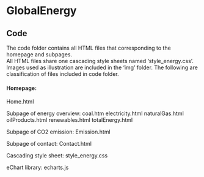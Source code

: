 # GlobalEnergy
## Code
The code folder contains all HTML files that corresponding to the homepage and subpages.  
All HTML files share one cascading style sheets named ‘style_energy.css’.  Images used as illustration are included in the ‘img’ folder. The following are classification of files included in code folder.

#### Homepage:
Home.html

Subpage of energy overview:
coal.htm
electricity.html
naturalGas.html
oilProducts.html
renewables.html
totalEnergy.html

Subpage of CO2 emission:
Emission.html

Subpage of contact: 
Contact.html

Cascading style sheet:
style_energy.css

eChart library:
echarts.js

